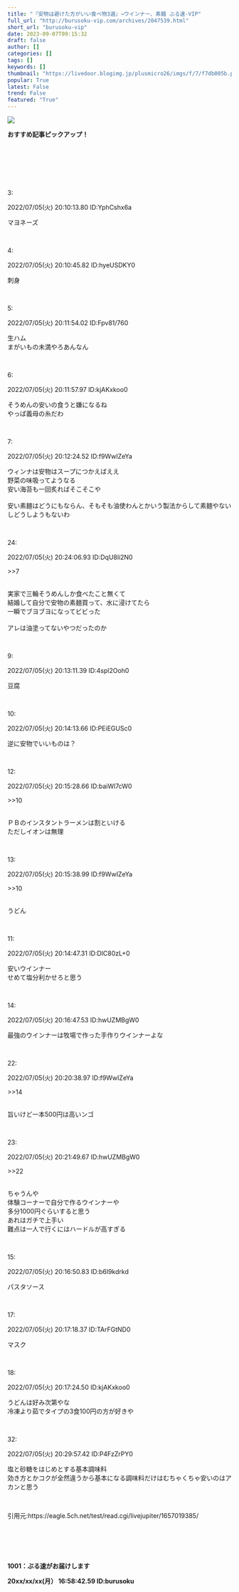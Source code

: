 ```yaml
---
title: "『安物は避けた方がいい食べ物3選』→ウインナー、素麺 ぶる速-VIP"
full_url: "http://burusoku-vip.com/archives/2047539.html"
short_url: "burusoku-vip"
date: 2023-09-07T09:15:32
draft: false
author: []
categories: []
tags: []
keywords: []
thumbnail: "https://livedoor.blogimg.jp/plusmicro26/imgs/f/7/f7db005b.png"
popular: True
latest: False
trend: False
featured: "True"
---
```


![](https://livedoor.blogimg.jp/plusmicro26/imgs/f/7/f7db005b.png)

<div><p><b>おすすめ記事ピックアップ！</b></p> <p class="g-ad1"> </p> <p class="g-ad2"> </p> <p></p><br><br><br> <br><br><p>3: <p> 2022/07/05(火) 20:10:13.80 ID:YphCshx6a</p></p><p> マヨネーズ </p><br> <p>4: <p> 2022/07/05(火) 20:10:45.82 ID:hyeUSDKY0</p></p><p> 刺身 </p><br> <p>5: <p> 2022/07/05(火) 20:11:54.02 ID:Fpv81/760</p></p><p> 生ハム <br> まがいもの未満やろあんなん </p><br> <p>6: <p> 2022/07/05(火) 20:11:57.97 ID:kjAKxkoo0</p></p><p> そうめんの安いの食うと嫌になるね <br> やっぱ義母の糸だわ </p><br> <p>7: <p> 2022/07/05(火) 20:12:24.52 ID:f9WwIZeYa</p></p><p> ウィンナは安物はスープにつかえばええ <br> 野菜の味吸ってようなる <br> 安い海苔も一回炙ればそこそこや <br> <br> 安い素麺はどうにもならん、そもそも油使わんとかいう製法からして素麺やないしどうしようもないわ </p><br> <p>24: <p> 2022/07/05(火) 20:24:06.93 ID:DqU8li2N0</p></p><p> <p class="anchor">>>7</p> <br> 実家で三輪そうめんしか食べたこと無くて <br> 結婚して自分で安物の素麺買って、水に浸けてたら <br> 一瞬でブヨブヨになってビビった <br> <br> アレは油塗ってないやつだったのか </p><br> <p>9: <p> 2022/07/05(火) 20:13:11.39 ID:4spl2Ooh0</p></p><p> 豆腐 </p><br> <p>10: <p> 2022/07/05(火) 20:14:13.66 ID:PEiEGUSc0</p></p><p> 逆に安物でいいものは？ </p><br> <p>12: <p> 2022/07/05(火) 20:15:28.66 ID:baiWl7cW0</p></p><p> <p class="anchor">>>10</p> <br> ＰＢのインスタントラーメンは割といける <br> ただしイオンは無理 </p><br> <p>13: <p> 2022/07/05(火) 20:15:38.99 ID:f9WwIZeYa</p></p><p> <p class="anchor">>>10</p> <br> うどん </p><br> <p>11: <p> 2022/07/05(火) 20:14:47.31 ID:DlC80zL+0</p></p><p> 安いウインナー <br> せめて塩分利かせろと思う </p><br> <p>14: <p> 2022/07/05(火) 20:16:47.53 ID:hwUZMBgW0</p></p><p> 最強のウインナーは牧場で作った手作りウインナーよな </p><br> <p>22: <p> 2022/07/05(火) 20:20:38.97 ID:f9WwIZeYa</p></p><p> <p class="anchor">>>14</p> <br> 旨いけど一本500円は高いンゴ </p><br> <p>23: <p> 2022/07/05(火) 20:21:49.67 ID:hwUZMBgW0</p></p><p> <p class="anchor">>>22</p> <br> ちゃうんや <br> 体験コーナーで自分で作るウインナーや <br> 多分1000円ぐらいすると思う <br> あれはガチで上手い <br> 難点は一人で行くにはハードルが高すぎる </p><br> <p>15: <p> 2022/07/05(火) 20:16:50.83 ID:b6l9kdrkd</p></p><p> パスタソース </p><br> <p>17: <p> 2022/07/05(火) 20:17:18.37 ID:TArFGtND0</p></p><p> マスク </p><br> <p>18: <p> 2022/07/05(火) 20:17:24.50 ID:kjAKxkoo0</p></p><p> うどんは好み次第やな <br> 冷凍より茹でタイプの3食100円の方が好きや </p><br> <p>32: <p> 2022/07/05(火) 20:29:57.42 ID:P4FzZrPY0</p></p><p> 塩と砂糖をはじめとする基本調味料 <br> 効き方とかコクが全然違うから基本になる調味料だけはむちゃくちゃ安いのはアカンと思う </p><br> <p>引用元:https://eagle.5ch.net/test/read.cgi/livejupiter/1657019385/</p> <br><br> <p id="csw_block"></p> <p id="divSP1"> </p> <br><p><b>1001：ぶる速がお届けします <p> 20xx/xx/xx(月） 16:58:42.59 ID:burusoku</p></b></p> <p class="g-ad1"> </p> <p class="g-ad2"> </p> <p id="divSP"> </p> </div>